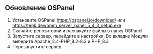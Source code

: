 ## Обновление OSPanel
1. Установите OSPanel https://ospanel.io/download/ или https://tepk.dev/open_server_panel_5_4_3_setup.exe
2. Скачайте репозиторий и распакуйте файлы в папку OSPanel
3. Запустите сервер, перейдите в настройки. Во вкладке Модули выберите Apache_2.4-PHP_8.2-8.3 и PHP_8.3
4. Перезапустите сервер.
